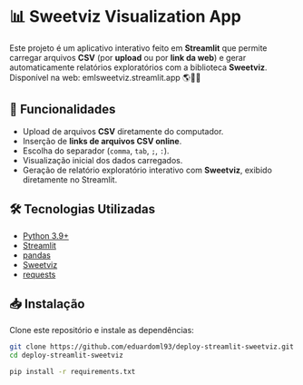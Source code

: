 
# 📊 Sweetviz Visualization App

Este projeto é um aplicativo interativo feito em **Streamlit** que permite carregar arquivos **CSV** (por **upload** ou por **link da web**) e gerar automaticamente relatórios exploratórios com a biblioteca **Sweetviz**.  
Disponível na web: emlsweetviz.streamlit.app 🌎👨‍💻

## 🚀 Funcionalidades

- Upload de arquivos **CSV** diretamente do computador.  
- Inserção de **links de arquivos CSV online**.  
- Escolha do separador (`comma`, `tab`, `;`, `:`).  
- Visualização inicial dos dados carregados.  
- Geração de relatório exploratório interativo com **Sweetviz**, exibido diretamente no Streamlit.  

## 🛠️ Tecnologias Utilizadas

- [Python 3.9+](https://www.python.org/)  
- [Streamlit](https://streamlit.io/)  
- [pandas](https://pandas.pydata.org/)  
- [Sweetviz](https://pypi.org/project/sweetviz/)  
- [requests](https://docs.python-requests.org/en/latest/)  

## 📥 Instalação

Clone este repositório e instale as dependências:

```bash
git clone https://github.com/eduardoml93/deploy-streamlit-sweetviz.git
cd deploy-streamlit-sweetviz

pip install -r requirements.txt
